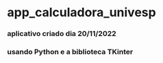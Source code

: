 # app_calculadora_univesp
### aplicativo criado dia 20/11/2022
### usando Python e a biblioteca TKinter
